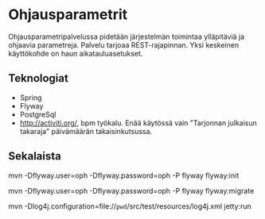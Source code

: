 # Ohjausparametrit #

Ohjausparametripalvelussa pidetään järjestelmän toimintaa ylläpitäviä ja ohjaavia parametreja.
Palvelu tarjoaa REST-rajapinnan.
Yksi keskeinen käyttökohde on haun aikatauluasetukset.

## Teknologiat

- Spring
- Flyway
- PostgreSql
- http://activiti.org/, bpm työkalu. Enää käytössä vain "Tarjonnan julkaisun takaraja" päivämäärän takaisinkutsussa.

## Sekalaista ##

mvn -Dflyway.user=oph -Dflyway.password=oph -P flyway flyway:init

mvn -Dflyway.user=oph -Dflyway.password=oph -P flyway flyway:migrate

mvn -Dlog4j.configuration=file://`pwd`/src/test/resources/log4j.xml  jetty:run
